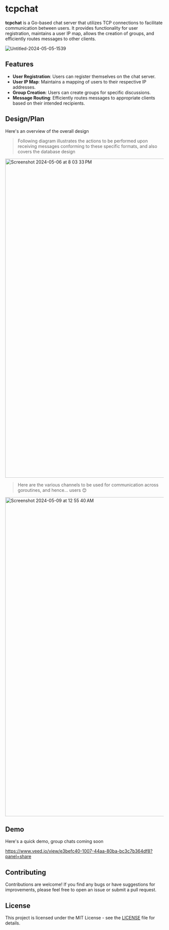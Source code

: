 
# tcpchat


**tcpchat** is a Go-based chat server that utilizes TCP connections to facilitate communication between users. It provides functionality for user registration, maintains a user IP map, allows the creation of groups, and efficiently routes messages to other clients.

![Untitled-2024-05-05-1539](https://github.com/ashupednekar/tcpchat/assets/25405037/c32ea4ba-028a-4a82-9395-64d31031843a)


## Features

- **User Registration**: Users can register themselves on the chat server.
- **User IP Map**: Maintains a mapping of users to their respective IP addresses.
- **Group Creation**: Users can create groups for specific discussions.
- **Message Routing**: Efficiently routes messages to appropriate clients based on their intended recipients.

## Design/Plan
Here's an overview of the overall design

> Following diagram illustrates the actions to be performed upon receiving messages conforming to these specific formats, and also covers the database design

<img width="1015" alt="Screenshot 2024-05-06 at 8 03 33 PM" src="https://github.com/ashupednekar/tcpchat/assets/25405037/bbcd4e52-4356-46ef-88c5-40147401529a">

> Here are the various channels to be used for communication across goroutines, and hence... users 😊

<img width="1015" alt="Screenshot 2024-05-09 at 12 55 40 AM" src="https://github.com/ashupednekar/tcpchat/assets/25405037/7b8a8ef9-5e85-46f5-8aca-458753740718">

## Demo

Here's a quick demo, group chats coming soon

https://www.veed.io/view/e3befc40-1007-44aa-80ba-bc3c7b364df8?panel=share

## Contributing

Contributions are welcome! If you find any bugs or have suggestions for improvements, please feel free to open an issue or submit a pull request.

## License

This project is licensed under the MIT License - see the [LICENSE](LICENSE) file for details.
